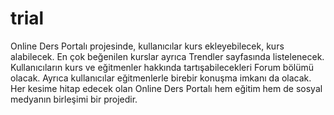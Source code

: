 # trial
Online Ders Portalı projesinde, kullanıcılar kurs ekleyebilecek, kurs alabilecek. En çok beğenilen kurslar ayrıca Trendler sayfasında listelenecek. Kullanıcıların kurs ve eğitmenler hakkında tartışabilecekleri Forum bölümü olacak. Ayrıca kullanıcılar eğitmenlerle birebir konuşma imkanı da olacak. Her kesime hitap edecek olan Online Ders Portalı hem eğitim hem de sosyal medyanın birleşimi bir projedir.
